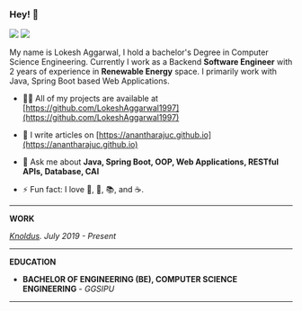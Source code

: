 
### Hey! 👋

[![](https://img.shields.io/badge/LinkedIn-0077B5?style=for-the-badge&logo=linkedin&logoColor=white)](https://in.linkedin.com/in/lokesh-aggarwal-042691138)
[![](https://img.shields.io/badge/Twitter-1DA1F2?style=for-the-badge&logo=twitter&logoColor=white)](https://twitter.com/lokesh090297)

My name is Lokesh Aggarwal, I hold a bachelor's Degree in Computer Science Engineering. Currently I work as a Backend **Software Engineer** with 2 years of experience in **Renewable Energy** space. I primarily work with Java, Spring Boot based Web Applications.

- 👨‍💻 All of my projects are available at [https://github.com/LokeshAggarwal1997](https://github.com/LokeshAggarwal1997)

- 📝 I write articles on [https://anantharajuc.github.io](https://anantharajuc.github.io)

- 💬 Ask me about **Java, Spring Boot, OOP, Web Applications, RESTful APIs, Database, CAI**

- ⚡ Fun fact: I love 🎵, 🎸, 📚, and ☕️.

---

**WORK**

_[Knoldus](https://www.knoldus.com/home/). July 2019 - Present_

---

**EDUCATION**


* **BACHELOR OF ENGINEERING (BE), COMPUTER SCIENCE ENGINEERING** - *GGSIPU*

---
